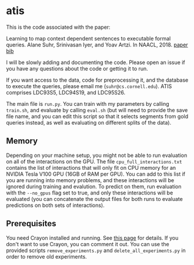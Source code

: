 # atis
This is the code associated with the paper:

Learning to map context dependent sentences to executable formal queries. Alane Suhr, Srinivasan Iyer, and Yoav Artzi. In NAACL, 2018. [paper](http://alanesuhr.com/atis.pdf) [bib](https://aclanthology.coli.uni-saarland.de/papers/N18-1203/n18-1203.bib)

I will be slowly adding and documenting the code. Please open an issue if you have any questions about the code or getting it to run.

If you want access to the data, code for preprocessing it, and the database to execute the queries, please email me (`suhr@cs.cornell.edu`). ATIS comprises LDC93S5, LDC94S19, and LDC95S26.

The main file is `run.py`. You can train with my parameters by calling `train.sh`, and evaluate by calling `eval.sh` (but will need to provide the save file name, and you can edit this script so that it selects segments from gold queries instead, as well as evaluating on different splits of the data).  

## Memory
Depending on your machine setup, you might not be able to run evaluation on all of the interactions on the GPU. The file `cpu_full_interactions.txt` contains the list of interactions that will only fit on CPU memory for an NVIDIA Tesla V100 GPU (16GB of RAM per GPU). You can add to this list if you are running into memory problems, and these interactions will be ignored during training and evalution. To predict on them, run evaluation with the `--no_gpus` flag set to true, and only these interactions will be evaluated (you can concatenate the output files for both runs to evaluate predictions on both sets of interactions).

## Prerequisites
You need Crayon installed and running. See [this page](https://github.com/clab/dynet/tree/master/examples/tensorboard) for details. If you don't want to use Crayon, you can comment it out. You can use the provided scripts `remove_experiments.py` and `delete_all_experiments.py` in order to remove old experiments.

